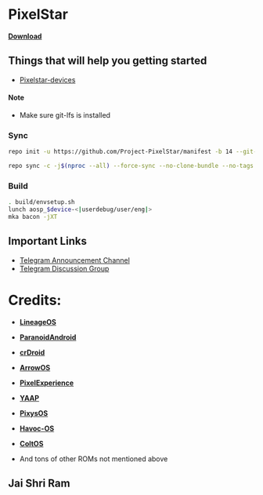
PixelStar
===========

[**Download**](https://sourceforge.net/projects/pixelstar/files/latest/download)

## Things that will help you getting started ##
- [Pixelstar-devices](https://github.com/Pixelstar-devices)

#### Note ####
- Make sure git-lfs is installed 

### Sync ###

```bash
repo init -u https://github.com/Project-PixelStar/manifest -b 14 --git-lfs
```

```bash
repo sync -c -j$(nproc --all) --force-sync --no-clone-bundle --no-tags
```

### Build ###

```bash
. build/envsetup.sh
lunch aosp_$device-<|userdebug/user/eng|>
mka bacon -jXT
```

## Important Links ##
- [Telegram Announcement Channel](https://t.me/pixelstarchannel)
- [Telegram Discussion Group](https://t.me/Project_PixelStar)

# Credits:

 * [**LineageOS**](https://github.com/LineageOS)
 * [**ParanoidAndroid**](https://github.com/AOSPA)
 * [**crDroid**](https://github.com/crdroidandroid)
 * [**ArrowOS**](https://github.com/ArrowOS)
 * [**PixelExperience**](https://github.com/PixelExperience)
 * [**YAAP**](https://github.com/yaap)
 * [**PixysOS**](https://github.com/PixysOS)
 * [**Havoc-OS**](https://github.com/Havoc-OS)
 * [**ColtOS**](https://github.com/Colt-Enigma)

* And tons of other ROMs not mentioned above


## Jai Shri Ram ##
